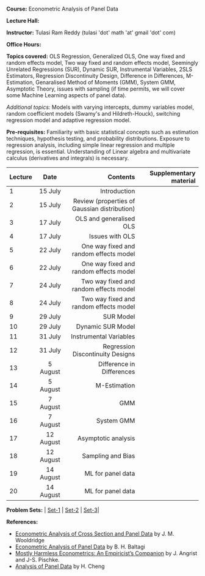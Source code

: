 **Course:** Econometric Analysis of Panel Data

**Lecture Hall:**

**Instructor:** Tulasi Ram Reddy (tulasi 'dot' math 'at' gmail 'dot' com)

**Office Hours:**

**Topics covered:**  OLS Regression, Generalized OLS, One way fixed and random effects model, Two way fixed and random effects model, Seemingly Unrelated Regressions (SUR), Dynamic SUR, Instrumental Variables, 2SLS Estimators, Regression Discontinuity Design, Difference in Differences, M-Estimation, Genaralised Method of Moments (GMM), System GMM, Asymptotic Theory, issues with sampling (if time permits, we will cover some Machine Learning aspects of panel data). 

*Additional topics:* Models with varying intercepts,  dummy variables model,  random  coefficient  models (Swamy's and Hildreth-Houck),  switching  regression model and adaptive regression model. 


**Pre-requisites:** Familiarity with basic statistical concepts such as estimation techniques, hypothesis testing, and probability distributions. 
Exposure to regression analysis, including simple linear regression and multiple regression, is essential.
Understanding of Linear algebra and multivariate calculus (derivatives and integrals)  is necessary. 

| Lecture   | Date   | Contents     | Supplementary material |
| :------------- | :----------: | -----------: | -----------: |
|  1 | 15 July | Introduction | |
|  2 | 15 July | Review (properties of Gaussian distribution) | |
|  3 | 17 July | OLS and generalised OLS | |
|  4 | 17 July | Issues with OLS | |
|  5 | 22 July | One way fixed and random effects model | |
|  6 | 22 July | One way fixed and random effects model | |
|  7 | 24 July | Two way fixed and random effects model | |
|  8 | 24 July | Two way fixed and random effects model | |
|  9 | 29 July | SUR Model | |
|  10 |29 July | Dynamic SUR Model | |
|  11 |31 July | Instrumental Variables | |
|  12 |31 July | Regression Discontinuity Designs | |
|  13 |5 August | Difference in Differences | |
|  14 |5 August |  M-Estimation | |
|  15 |7 August |GMM | |
|  16 |7 August | System GMM | |
|  17 |12 August | Asymptotic analysis | |
|  18 |12 August | Sampling and Bias | |
|  19 |14 August | ML for panel data | |
|  20 |14 August | ML for panel data | |



**Problem Sets:** | [Set-1]() | [Set-2]() | [Set-3]()|

**References:**
- [Econometric Analysis of Cross Section and Panel Data](https://mitpress.mit.edu/9780262232586/econometric-analysis-of-cross-section-and-panel-data/) by J. M. Wooldridge
- [Econometric Analysis of Panel Data](https://bcs.wiley.com/he-bcs/Books?action=index&bcsId=4338&itemId=1118672321) by B. H. Baltagi
- [Mostly Harmless Econometrics: An Empiricist’s Companion](https://press.princeton.edu/books/paperback/9780691120355/mostly-harmless-econometrics) by J. Angrist and J-S. Pischke. 
- [Analysis of Panel Data](https://www.cambridge.org/core/books/analysis-of-panel-data/C24D71CDE5844F602E3F43526E207C70) by H. Cheng
